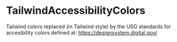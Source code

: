 # TailwindAccessibilityColors
Tailwind colors replaced (in Tailwind style) by the USG standards for accesibility colors defined at: https://designsystem.digital.gov/
